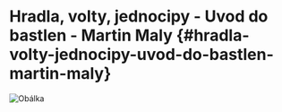 # Hradla, volty, jednocipy - Uvod do bastlen - Martin Maly {#hradla-volty-jednocipy-uvod-do-bastlen-martin-maly}

![Obálka](export/assets/obalka.jpeg)